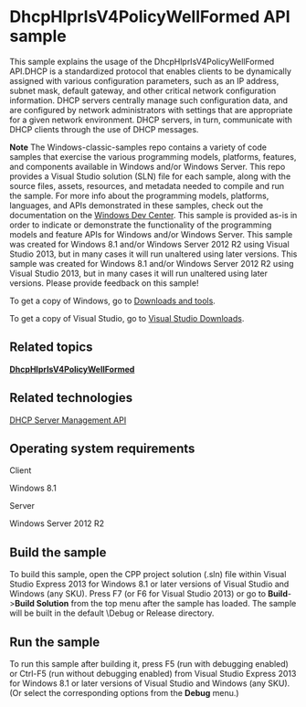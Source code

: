 DhcpHlprIsV4PolicyWellFormed API sample
=======================================

This sample explains the usage of the DhcpHlprIsV4PolicyWellFormed API.DHCP is a standardized protocol that enables clients to be dynamically assigned with various configuration parameters, such as an IP address, subnet mask, default gateway, and other critical network configuration information. DHCP servers centrally manage such configuration data, and are configured by network administrators with settings that are appropriate for a given network environment. DHCP servers, in turn, communicate with DHCP clients through the use of DHCP messages.

**Note**  The Windows-classic-samples repo contains a variety of code samples that exercise the various programming models, platforms, features, and components available in Windows and/or Windows Server. This repo provides a Visual Studio solution (SLN) file for each sample, along with the source files, assets, resources, and metadata needed to compile and run the sample. For more info about the programming models, platforms, languages, and APIs demonstrated in these samples, check out the documentation on the [Windows Dev Center](https://dev.windows.com). This sample is provided as-is in order to indicate or demonstrate the functionality of the programming models and feature APIs for Windows and/or Windows Server. This sample was created for Windows 8.1 and/or Windows Server 2012 R2 using Visual Studio 2013, but in many cases it will run unaltered using later versions. This sample was created for Windows 8.1 and/or Windows Server 2012 R2 using Visual Studio 2013, but in many cases it will run unaltered using later versions. Please provide feedback on this sample!

To get a copy of Windows, go to [Downloads and tools](http://go.microsoft.com/fwlink/p/?linkid=301696).

To get a copy of Visual Studio, go to [Visual Studio Downloads](http://go.microsoft.com/fwlink/p/?linkid=301697).

Related topics
--------------

[**DhcpHlprIsV4PolicyWellFormed**](http://msdn.microsoft.com/en-us/library/windows/desktop/hh404288)

Related technologies
--------------------

[DHCP Server Management API](http://msdn.microsoft.com/en-us/library/windows/desktop/aa363376)

Operating system requirements
-----------------------------

Client

Windows 8.1

Server

Windows Server 2012 R2

Build the sample
----------------

To build this sample, open the CPP project solution (.sln) file within Visual Studio Express 2013 for Windows 8.1 or later versions of Visual Studio and Windows (any SKU). Press F7 (or F6 for Visual Studio 2013) or go to **Build**-\>**Build Solution** from the top menu after the sample has loaded. The sample will be built in the default \\Debug or Release directory.

Run the sample
--------------

To run this sample after building it, press F5 (run with debugging enabled) or Ctrl-F5 (run without debugging enabled) from Visual Studio Express 2013 for Windows 8.1 or later versions of Visual Studio and Windows (any SKU). (Or select the corresponding options from the **Debug** menu.)

